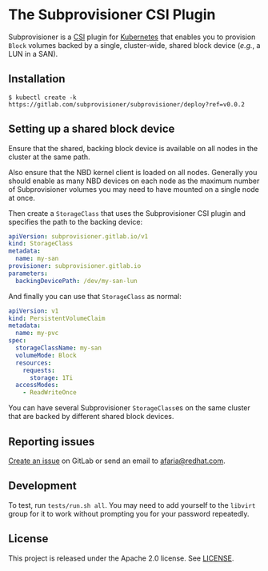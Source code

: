 # The Subprovisioner CSI Plugin

Subprovisioner is a [CSI] plugin for [Kubernetes] that enables you to provision
`Block` volumes backed by a single, cluster-wide, shared block device (*e.g.*, a
LUN in a SAN).

## Installation

```console
$ kubectl create -k https://gitlab.com/subprovisioner/subprovisioner/deploy?ref=v0.0.2
```

## Setting up a shared block device

Ensure that the shared, backing block device is available on all nodes in the
cluster at the same path.

Also ensure that the NBD kernel client is loaded on all nodes. Generally you
should enable as many NBD devices on each node as the maximum number of
Subprovisioner volumes you may need to have mounted on a single node at once.

Then create a `StorageClass` that uses the Subprovisioner CSI plugin and
specifies the path to the backing device:

```yaml
apiVersion: subprovisioner.gitlab.io/v1
kind: StorageClass
metadata:
  name: my-san
provisioner: subprovisioner.gitlab.io
parameters:
  backingDevicePath: /dev/my-san-lun
```

And finally you can use that `StorageClass` as normal:

```yaml
apiVersion: v1
kind: PersistentVolumeClaim
metadata:
  name: my-pvc
spec:
  storageClassName: my-san
  volumeMode: Block
  resources:
    requests:
      storage: 1Ti
  accessModes:
    - ReadWriteOnce
```

You can have several Subprovisioner `StorageClass`es on the same cluster that
are backed by different shared block devices.

## Reporting issues

[Create an issue] on GitLab or send an email to afaria@redhat.com.

## Development

To test, run `tests/run.sh all`. You may need to add yourself to the `libvirt`
group for it to work without prompting you for your password repeatedly.

## License

This project is released under the Apache 2.0 license. See [LICENSE](LICENSE).

[Create an issue]: https://gitlab.com/subprovisioner/subprovisioner/-/issues
[CSI]: https://github.com/container-storage-interface/spec
[`/etc/lvm/lvmlocal.conf`]: https://man7.org/linux/man-pages/man5/lvm.conf.5.html
[Kubernetes]: https://kubernetes.io/
[LVM]: https://man7.org/linux/man-pages/man8/lvm.8.html
[`lvmlockd`]: https://man7.org/linux/man-pages/man8/lvmlockd.8.html
